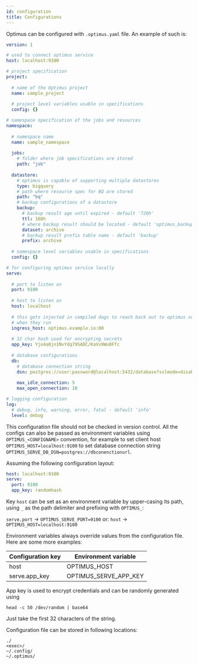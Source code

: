 ```yaml
---
id: configuration
title: Configurations
---
```


Optimus can be configured with `.optimus.yaml` file. An example of such is:
```yaml
version: 1

# used to connect optimus service
host: localhost:9100 

# project specification
project:
  
  # name of the Optimus project
  name: sample_project
  
  # project level variables usable in specifications
  config: {}

# namespace specification of the jobs and resources
namespace:
  
  # namespace name 
  name: sample_namespace
  
  jobs:
    # folder where job specifications are stored
    path: "job"
    
  datastore:
    # optimus is capable of supporting multiple datastores
    type: bigquery
    # path where resource spec for BQ are stored
    path: "bq"
    # backup configurations of a datastore
    backup:
      # backup result age until expired - default '720h'
      ttl: 168h
      # where backup result should be located - default 'optimus_backup'
      dataset: archive
      # backup result prefix table name - default 'backup'
      prefix: archive
    
  # namespace level variables usable in specifications
  config: {}

# for configuring optimus service locally
serve:
  
  # port to listen on
  port: 9100
  
  # host to listen on
  host: localhost
  
  # this gets injected in compiled dags to reach back out to optimus service
  # when they run
  ingress_host: optimus.example.io:80
  
  # 32 char hash used for encrypting secrets
  app_key: Yjo4a0jn1NvYdq79SADC/KaVv9Wu0Ffc
  
  # database configurations
  db:
    # database connection string
    dsn: postgres://user:password@localhost:5432/database?sslmode=disable
    
    max_idle_connection: 5
    max_open_connection: 10

# logging configuration
log:
  # debug, info, warning, error, fatal - default 'info'
  level: debug  

```

This configuration file should not be checked in version control. All the configs can also be passed as environment
variables using `OPTIMUS_<CONFIGNAME>` convention, for example to set client host `OPTIMUS_HOST=localhost:9100` to set
database connection string `OPTIMUS_SERVE_DB_DSN=postgres://dbconenctionurl`.

Assuming the following configuration layout:

```yaml
host: localhost:9100
serve:
  port: 9100
  app_key: randomhash
```

Key `host` can be set as an environment variable by upper-casing its path, using `_` as the
path delimiter and prefixing with `OPTIMUS_`:

`serve.port` -> `OPTIMUS_SERVE_PORT=9100`
or:
`host` -> `OPTIMUS_HOST=localhost:9100`

Environment variables always override values from the configuration file. Here are some more examples:

Configuration key | Environment variable |
------------------|----------------------|
host              | OPTIMUS_HOST         |
serve.app_key     | OPTIMUS_SERVE_APP_KEY|

App key is used to encrypt credentials and can be randomly generated using
```shell
head -c 50 /dev/random | base64
```
Just take the first 32 characters of the string.

Configuration file can be stored in following locations:
```shell
./
<exec>/
~/.config/
~/.optimus/
```